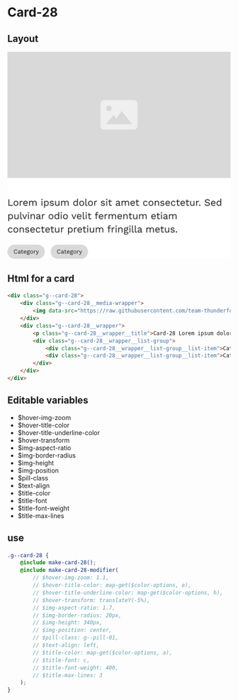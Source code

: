 # Card-28

## Layout

![alt text][card-28]

[card-28]: /src/img/global-components/card/card-28.jpg

## Html for a card

```html
<div class="g--card-28">
    <div class="g--card-28__media-wrapper">
        <img data-src="https://raw.githubusercontent.com/team-thunderfoot/ui/main/src/img/global-components/img-placeholder.jpg" src="/src/img/global-components/placeholder.jpg" alt="alt text" class="g--card-28__media-wrapper__media g--lazy-01" />
    </div>
    <div class="g--card-28__wrapper">
        <p class="g--card-28__wrapper__title">Card-28 Lorem ipsum dolor sit amet consectetur. Sed pulvinar odio velit fermentum etiam consectetur pretium fringilla metus.</p>
        <div class="g--card-28__wrapper__list-group">
            <div class="g--card-28__wrapper__list-group__list-item">Category</div>
            <div class="g--card-28__wrapper__list-group__list-item">Category</div>
        </div>
    </div>
</div>
```

## Editable variables

- $hover-img-zoom
- $hover-title-color
- $hover-title-underline-color
- $hover-transform
- $img-aspect-ratio
- $img-border-radius
- $img-height
- $img-position
- $pill-class
- $text-align
- $title-color
- $title-font
- $title-font-weight
- $title-max-lines

## use

```scss
.g--card-28 {
    @include make-card-28();
    @include make-card-28-modifier(
        // $hover-img-zoom: 1.1,
        // $hover-title-color: map-get($color-options, e),
        // $hover-title-underline-color: map-get($color-options, h),
        // $hover-transform: translateY(-5%),
        // $img-aspect-ratio: 1.7,
        // $img-border-radius: 20px,
        // $img-height: 340px,
        // $img-position: center,
        // $pill-class: g--pill-01,
        // $text-align: left,
        // $title-color: map-get($color-options, a),
        // $title-font: c,
        // $title-font-weight: 400,
        // $title-max-lines: 3
    );
}
```
